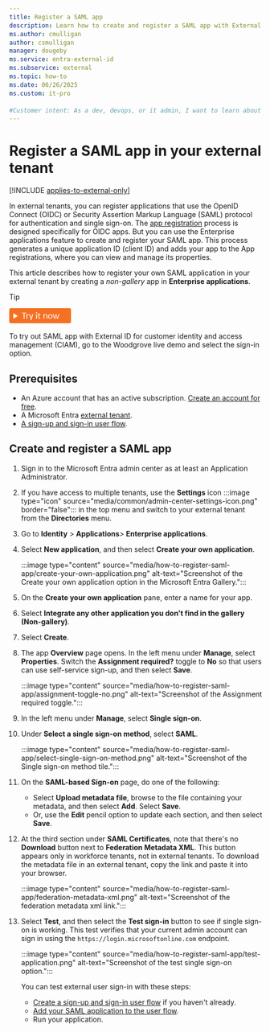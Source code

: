 ```yaml
---
title: Register a SAML app
description: Learn how to create and register a SAML app with External ID for customer identity and access management (CIAM). Choose your app type and get detailed steps. 
ms.author: cmulligan
author: csmulligan
manager: dougeby
ms.service: entra-external-id 
ms.subservice: external
ms.topic: how-to
ms.date: 06/26/2025
ms.custom: it-pro

#Customer intent: As a dev, devops, or it admin, I want to learn about how to register a SAML app through the Microsoft Entra admin center.
---
```

# Register a SAML app in your external tenant 

[!INCLUDE [applies-to-external-only](../includes/applies-to-external-only.md)]

In external tenants, you can register applications that use the OpenID Connect (OIDC) or Security Assertion Markup Language (SAML) protocol for authentication and single sign-on. The [app registration](how-to-register-ciam-app.md) process is designed specifically for OIDC apps. But you can use the Enterprise applications feature to create and register your SAML app. This process generates a unique application ID (client ID) and adds your app to the App registrations, where you can view and manage its properties.

This article describes how to register your own SAML application in your external tenant by creating a *non-gallery* app in **Enterprise applications**.

> [!TIP]
> [![Try it now](./media/common/try-it-now.png)](https://woodgrovebanking.com/)
> 
> To try out SAML app with External ID for customer identity and access management (CIAM), go to the Woodgrove live demo and select the sign-in option.

## Prerequisites

- An Azure account that has an active subscription. <a href="https://azure.microsoft.com/free/?WT.mc_id=A261C142F" target="_blank">Create an account for free</a>.
- A Microsoft Entra [external tenant](how-to-create-external-tenant-portal.md).
- [A sign-up and sign-in user flow](how-to-user-flow-sign-up-sign-in-customers.md).

## Create and register a SAML app

1. Sign in to the Microsoft Entra admin center as at least an Application Administrator.

1. If you have access to multiple tenants, use the **Settings** icon :::image type="icon" source="media/common/admin-center-settings-icon.png" border="false"::: in the top menu and switch to your external tenant from the **Directories** menu.
1. Go to **Identity** > **Applications**> **Enterprise applications**.

1. Select **New application**, and then select **Create your own application**.

   :::image type="content" source="media/how-to-register-saml-app/create-your-own-application.png" alt-text="Screenshot of the Create your own application option in the Microsoft Entra Gallery.":::

1. On the **Create your own application** pane, enter a name for your app.

1. Select **Integrate any other application you don't find in the gallery (Non-gallery)**.

1. Select **Create**.

1. The app **Overview** page opens. In the left menu under **Manage**, select **Properties**. Switch the **Assignment required?** toggle to **No** so that users can use self-service sign-up, and then select **Save**.

   :::image type="content" source="media/how-to-register-saml-app/assignment-toggle-no.png" alt-text="Screenshot of the Assignment required toggle.":::

1. In the left menu under **Manage**, select **Single sign-on**.

1. Under **Select a single sign-on method**, select **SAML**.

   :::image type="content" source="media/how-to-register-saml-app/select-single-sign-on-method.png" alt-text="Screenshot of the Single sign-on method tile.":::

1. On the **SAML-based Sign-on** page, do one of the following:

   - Select **Upload metadata file**, browse to the file containing your metadata, and then select **Add**. Select **Save**.
   - Or, use the **Edit** pencil option to update each section, and then select **Save**. 

1. At the third section under **SAML Certificates**, note that there's no **Download** button next to **Federation Metadata XML**. This button appears only in workforce tenants, not in external tenants.  To download the metadata file in an external tenant, copy the link and paste it into your browser.

   :::image type="content" source="media/how-to-register-saml-app/federation-metadata-xml.png" alt-text="Screenshot of the federation metadata xml link.":::

1. Select **Test**, and then select the **Test sign-in** button to see if single sign-on is working. This test verifies that your current admin account can sign in using the `https://login.microsoftonline.com` endpoint.

   :::image type="content" source="media/how-to-register-saml-app/test-application.png" alt-text="Screenshot of the test single sign-on option.":::

   You can test external user sign-in with these steps:

   - [Create a sign-up and sign-in user flow](~/external-id/customers/how-to-user-flow-sign-up-sign-in-customers.md) if you haven't already.
   - [Add your SAML application to the user flow](~/external-id/customers/how-to-user-flow-add-application.md).
   - Run your application.